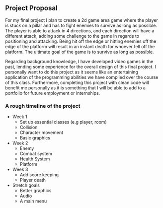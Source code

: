 ## Project Proposal
For my final project I plan to create a 2d game area game where the player is stuck on a pillar and has to fight enemies
to survive as long as possible. The player is able to attack in 4 directions, and each direction will have a different
attack, adding some challenge to the game in regards to positioning and attacking. Being hit off the edge or hitting
enemies off the edge of the platform will result in an instant death for whoever fell off the platform. The ultimate
goal of the game is to survive as long as possible.

Regarding background knowledge, I have developed video games in the past, lending some experience for the overall
design of this final project. I personally want to do this project as it seems like an entertaining application of the
programming abilities we have complied over the course of this class. Furthermore, completing this project with clean
code will benefit me personally as it is something that I will be able to add to a portfolio for future employment or
internships.

### A rough timeline of the project
* Week 1
  * Set up essential classes (e.g player, room)
  * Collision
  * Character movement
  * Basic graphics
* Week 2
  * Enemy
  * Combat system
  * Health System
  * Platform
* Week 3
  * Add score keeping
  * Player death
* Stretch goals
  * Better graphics
  * Audio
  * A main menu